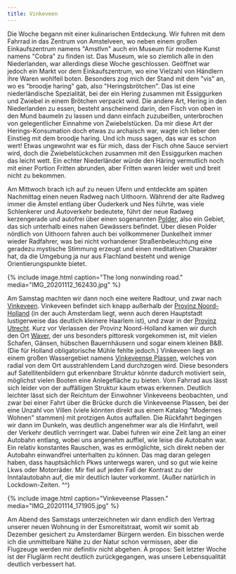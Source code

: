 ```yaml
---
title: Vinkeveen
---
```


Die Woche begann mit einer kulinarischen Entdeckung.
Wir fuhren mit dem Fahrrad in das Zentrum von Amstelveen,
wo neben einem großen Einkaufszentrum namens "Amstlvn" auch ein
Museum für moderne Kunst namens "Cobra" zu finden ist.
Das Museum, wie so ziemlich alle in den Niederlanden,
war allerdings diese Woche geschlossen.
Geöffnet war jedoch ein Markt vor dem Einkaufszentrum,
wo eine Vielzahl von Händlern ihre Waren wohlfeil boten.
Besonders zog mich der Stand mit dem "vis" an,
wo es "broodje haring" gab, also "Heringsbrötchen".
Das ist eine niederländische Spezialität,
bei der ein Hering zusammen mit Essiggurken und Zwiebel
in einem Brötchen verpackt wird.
Die andere Art, Hering in den Niederlanden zu essen,
besteht anscheinend darin,
den Fisch von oben in den Mund baumeln zu lassen und dann einfach zuzubeißen,
unterbrochen von gelegentlicher Einnahme von Zwiebelstücken.
Da mir diese Art der Herings-Konsumation doch etwas zu archaisch war,
wagte ich lieber den Einstieg mit dem broodje haring.
Und ich muss sagen, das war es schon wert!
Etwas ungewohnt war es für mich, dass der Fisch ohne Sauce serviert wird,
doch die Zwiebelstückchen zusammen mit den Essiggurken machen das leicht wett.
Ein echter Niederländer würde den Häring vermutlich noch mit einer
Portion Fritten abrunden, aber Fritten waren leider weit und breit nicht zu bekommen.

Am Mittwoch brach ich auf zu neuen Ufern und
entdeckte am späten Nachmittag einen neuen Radweg nach Uithoorn.
Während der alte Radweg immer die Amstel entlang über Ouderkerk und Nes führte,
was viele Schlenkerer und Autoverkehr bedeutete,
führt der neue Radweg kerzengerade und autofrei über einen sogenannten [Polder],
also ein Gebiet, das sich unterhalb eines nahen Gewässers befindet.
Über diesen Polder nördlich von Uithoorn
fahren auch bei vollkommener Dunkelheit immer wieder Radfahrer,
was bei nicht vorhandener Straßenbeleuchtung
eine geradezu mystische Stimmung erzeugt und einen meditativen Charakter hat,
da die Umgebung ja nur aus Flachland besteht und wenige Orientierungspunkte bietet.

{% include image.html caption="The long nonwinding road." media="IMG_20201112_162430.jpg" %}

Am Samstag machten wir dann noch eine weitere Radtour, und zwar nach [Vinkeveen].
Vinkeveen befindet sich knapp außerhalb der [Provinz Noord-Holland]
(in der auch Amsterdam liegt, wenn auch
deren Hauptstadt lustigerweise das deutlich kleinere Haarlem ist),
und zwar in der [Provinz Utrecht].
Kurz vor Verlassen der Provinz Noord-Holland kamen wir durch den Ort [Waver],
der uns besonders pittoresk vorgekommen ist,
mit vielen Schafen, Gänsen, hübschen Bauernhäusern und sogar einem kleinen B&B.
(Die für Holland obligatorische Mühle fehlte jedoch.)
Vinkeveen liegt an einem großen Wassergebiet namens [Vinkeveense Plassen],
welches von radial von dem Ort ausstrahlendem Land durchzogen wird.
Diese besonders auf Satellitenbildern gut erkennbare Struktur
könnte dadurch motiviert sein, möglichst vielen Booten eine Anlegefläche zu bieten.
Vom Fahrrad aus lässt sich leider von der auffälligen Struktur kaum etwas erkennen.
Deutlich leichter lässt sich der Reichtum der Einwohner Vinkeveens beobachten,
und zwar bei einer Fahrt über die Brücke durch die Vinkeveense Plassen,
bei der eine Unzahl von Villen
(viele könnten direkt aus einem Katalog "Modernes Wohnen" stammen)
mit protzigen Autos auffallen.
Die Rückfahrt begingen wir dann im Dunkeln,
was deutlich angenehmer war als die Hinfahrt,
weil der Verkehr deutlich verringert war.
Dabei fuhren wir eine Zeit lang an einer Autobahn entlang,
wobei uns angenehm auffiel, wie leise die Autobahn war.
Ein relativ konstantes Rauschen, was es ermöglichte,
sich direkt neben der Autobahn einwandfrei unterhalten zu können.
Das mag daran gelegen haben, dass hauptsächlich Pkws unterwegs waren,
und so gut wie keine Lkws oder Motorräder.
Mir fiel auf jeden Fall der Kontrast zu der Inntalautobahn auf,
die mir deutlich lauter vorkommt. (Außer natürlich in Lockdown-Zeiten. ^^)

{% include image.html caption="Vinkeveense Plassen." media="IMG_20201114_171905.jpg" %}

Am Abend des Samstags unterzeichneten wir dann endlich den Vertrag
unserer neuen Wohnung in der Esmoreitstraat,
womit wir somit ab Dezember gesichert zu Amsterdamer Bürgern werden.
Ein bisschen werde ich die unmittelbare Nähe zu der Natur schon vermissen,
aber die Flugzeuge werden mir definitiv nicht abgehen.
À propos: Seit letzter Woche ist der Fluglärm recht deutlich zurückgegangen,
was unsere Lebensqualität deutlich verbessert hat.

[Polder]: https://de.wikipedia.org/wiki/Polder
[Vinkeveen]: https://nl.wikipedia.org/wiki/Vinkeveen
[Provinz Noord-Holland]: https://de.wikipedia.org/wiki/Provinz_Noord-Holland
[Provinz Utrecht]: https://de.wikipedia.org/wiki/Provinz_Utrecht
[Waver]: https://nl.wikipedia.org/wiki/Waver_(Noord-Holland)
[Vinkeveense Plassen]: https://nl.wikipedia.org/wiki/Vinkeveense_Plassen
